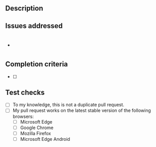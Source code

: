## Description
<!-- What does this pull request do? -->

## Issues addressed
<!-- Please list every issue that is related to this pull request -->
<!-- There MUST be an issue for every pull request. -->
* #

## Completion criteria
<!-- Please list what you need to do to complete the implementation -->
* [ ] 

## Test checks
- [ ] To my knowledge, this is not a duplicate pull request.
- [ ] My pull request works on the latest stable version of the following browsers:
  - [ ] Microsoft Edge
  - [ ] Google Chrome
  - [ ] Mozilla Firefox
  - [ ] Microsoft Edge Android